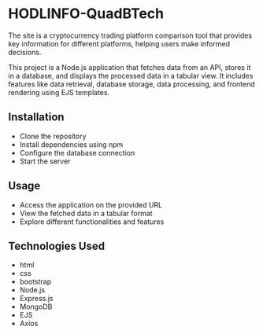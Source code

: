 # HODLINFO-QuadBTech
The site is a cryptocurrency trading platform comparison tool that provides key information for different platforms, helping users make informed decisions.

This project is a Node.js application that fetches data from an API, stores it in a database, and displays the processed data in a tabular view. It includes features like data retrieval, database storage, data processing, and frontend rendering using EJS templates.

## Installation

- Clone the repository
- Install dependencies using npm
- Configure the database connection
- Start the server

## Usage

- Access the application on the provided URL
- View the fetched data in a tabular format
- Explore different functionalities and features

## Technologies Used
- html
- css
- bootstrap
- Node.js
- Express.js
- MongoDB
- EJS
- Axios
